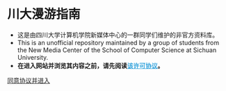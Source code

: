 # **川大漫游指南**

- 这是由四川大学计算机学院新媒体中心的一群同学们维护的非官方资料库。
- This is an unofficial repository maintained by a group of students from the New Media Center of the School of Computer Science at Sichuan University.
- **在进入网站并浏览其内容之前，请先阅读<u><a href="#/depart/arrangement" target="_blank" style="color:#33a3dc;">该许可协议</a></u>。**



[同意协议并进入](depart/foreword)

